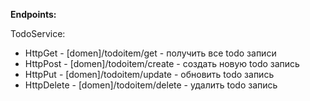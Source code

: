 **Endpoints:**


TodoService:
* HttpGet - [domen]/todoitem/get - получить все todo записи
* HttpPost - [domen]/todoitem/сreate - создать новую todo запись
* HttpPut - [domen]/todoitem/update - обновить todo запись
* HttpDelete - [domen]/todoitem/delete - удалить todo запись
